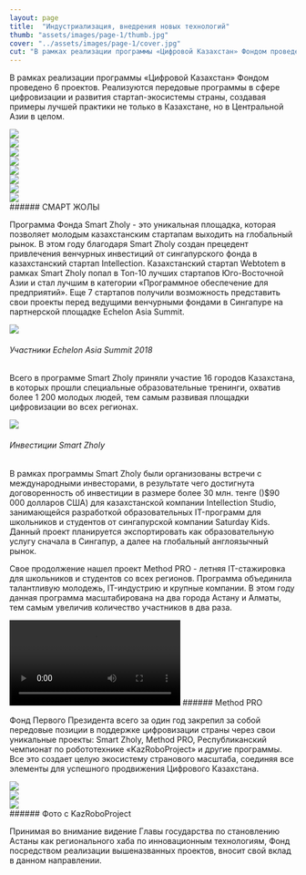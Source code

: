 ```yaml
---
layout: page
title:  "Индустриализация, внедрения новых технологий"
thumb: "assets/images/page-1/thumb.jpg"
cover: "../assets/images/page-1/cover.jpg"
cut: "В рамках реализации программы «Цифровой Казахстан» Фондом проведено 6 проектов. Реализуются передовые программы в сфере цифровизации и развития стартап-экосистемы страны, создавая примеры лучшей практики не только в Казахстане, но в Центральной Азии в целом."
---
```


В рамках реализации программы «Цифровой Казахстан» Фондом проведено 6 проектов. Реализуются передовые программы в сфере цифровизации и развития стартап-экосистемы страны, создавая примеры лучшей практики не только в Казахстане, но в Центральной Азии в целом.

<div class="carousel" markdown="1">
<div><img src="../assets/images/page-1/smart-zholy-1.jpg" /></div>
<div><img src="../assets/images/page-1/smart-zholy-2.jpg" /></div>
<div><img src="../assets/images/page-1/smart-zholy-3.jpg" /></div>
<div><img src="../assets/images/page-1/smart-zholy-4.jpg" /></div>
<div><img src="../assets/images/page-1/smart-zholy-5.jpg" /></div>
<div><img src="../assets/images/page-1/smart-zholy-6.jpg" /></div>
<div><img src="../assets/images/page-1/smart-zholy-7.jpg" /></div>
<div><img src="../assets/images/page-1/smart-zholy-8.jpg" /></div>
</div>
###### СМАРТ ЖОЛЫ

Программа Фонда Smart Zholy - это уникальная площадка, которая позволяет молодым казахстанским стартапам выходить на глобальный рынок. В этом году благодаря Smart Zholy создан прецедент привлечения венчурных инвестиций от сингапурского фонда в казахстанский стартап Intellection. Казахстанский стартап Webtotem в рамках Smart Zholy попал в Топ-10 лучших стартапов Юго-Восточной Азии и стал лучшим в категории «Программное обеспечение для предприятий». Еще 7 стартапов получили возможность представить свои проекты перед ведущими венчурными фондами в Сингапуре на партнерской площадке Echelon Asia Summit.

![](../assets/images/page-1/eas-1.png)
###### Участники Echelon Asia Summit 2018

Всего в программе Smart Zholy приняли участие 16 городов Казахстана, в которых прошли специальные образовательные тренинги, охватив более 1 200 молодых людей, тем самым развивая площадки цифровизации во всех регионах.

![](../assets/images/page-1/investments-infographic.png)
###### Инвестиции Smart Zholy

В рамках программы Smart Zholy были организованы встречи с международными инвесторами, в результате чего достигнута договоренность об инвестиции в размере более 30 млн. тенге ()$90 000 долларов США) для казахстанской компании Intellection Studio, занимающейся разработкой образовательных IT-программ для школьников и студентов от сингапурской компании Saturday Kids. Данный проект планируется экспортировать как образовательную услугу сначала в Сингапур, а далее на глобальный англоязычный рынок.

Свое продолжение нашел проект Method PRO - летняя IT-стажировка для школьников и студентов со всех регионов. Программа объединила талантливую молодежь, IT-индустрию и крупные компании. В этом году данная программа масштабирована на два города Астану и Алматы, тем самым увеличив количество участников в два раза.   

<video controls>
<source src="../assets/videos/Method.mp4" type="video/mp4" />
</video>
###### Method PRO

Фонд Первого Президента всего за один год закрепил за собой передовые позиции в поддержке цифровизации страны через свои уникальные проекты: Smart Zholy, Method PRO, Республиканский чемпионат по робототехнике «KazRoboProject» и другие программы. Все это создает целую экосистему странового масштаба, соединяя все элементы для успешного продвижения Цифрового Казахстана.

<div class="carousel" markdown="1">
<div><img src="../assets/images/page-1/1-robo-1.jpg" /></div>
<div><img src="../assets/images/page-1/1-robo-2.jpg" /></div>
<div><img src="../assets/images/page-1/1-robo-3.jpg" /></div>
</div>
###### Фото с KazRoboProject


Принимая во внимание видение Главы государства по становлению Астаны как регионального хаба по инновационным технологиям, Фонд посредством реализации вышеназванных проектов, вносит свой вклад в данном направлении.
